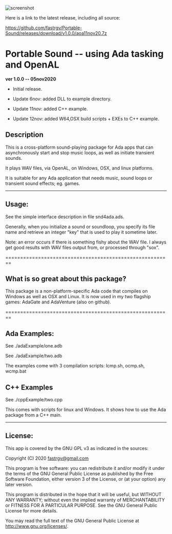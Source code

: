 ![screenshot](https://github.com/fastrgv/Portable-Sound/blob/main/lovelaceClef.png)

Here is a link to the latest release, including all source:

https://github.com/fastrgv/Portable-Sound/releases/download/v1.0.0/aoa11nov20.7z



# Portable Sound -- using Ada tasking and OpenAL



**ver 1.0.0 -- 05nov2020**

* Initial release.

* Update 6nov: added DLL to example directory.

* Update 11nov: added C++ example.

* Update 12nov: added W64,OSX build scripts + EXEs to C++ example.




## Description

This is a cross-platform sound-playing package for Ada apps that can asynchronously start and stop music loops, as well as initiate transient sounds.

It plays WAV files, via OpenAL, on Windows, OSX, and linux platforms.

It is suitable for any Ada application that needs music, sound loops or transient sound effects; eg. games.

--------------------------------------------------------
## Usage:

See the simple interface description in file snd4ada.ads.

Generally, when you initialize a sound or soundloop, you specify its file name and retrieve an integer "key" that is used to play it sometime later.

Note: an error occurs if there is something fishy about the WAV file. I always get good results with WAV files output from, or processed through "sox".

========================================================
## What is so great about this package?

This package is a non-platform-specific Ada code that compiles on Windows as well as OSX and Linux.
It is now used in my two flagship games: AdaGate and AdaVenture (also on github).

========================================================

## Ada Examples:

See ./adaExample/one.adb

See ./adaExample/two.adb

The examples come with 3 compilation scripts: lcmp.sh, ocmp.sh, wcmp.bat

## C++ Examples

See ./cppExample/two.cpp

This comes with scripts for linux and Windows. It shows how to use
the Ada package from a C++ main.


--------------------------
## License:


This app is covered by the GNU GPL v3 as indicated in the sources:


 Copyright (C) 2020  <fastrgv@gmail.com>

 This program is free software: you can redistribute it and/or modify
 it under the terms of the GNU General Public License as published by
 the Free Software Foundation, either version 3 of the License, or
 (at your option) any later version.

 This program is distributed in the hope that it will be useful,
 but WITHOUT ANY WARRANTY; without even the implied warranty of
 MERCHANTABILITY or FITNESS FOR A PARTICULAR PURPOSE.  See the
 GNU General Public License for more details.

 You may read the full text of the GNU General Public License
 at <http://www.gnu.org/licenses/>.


